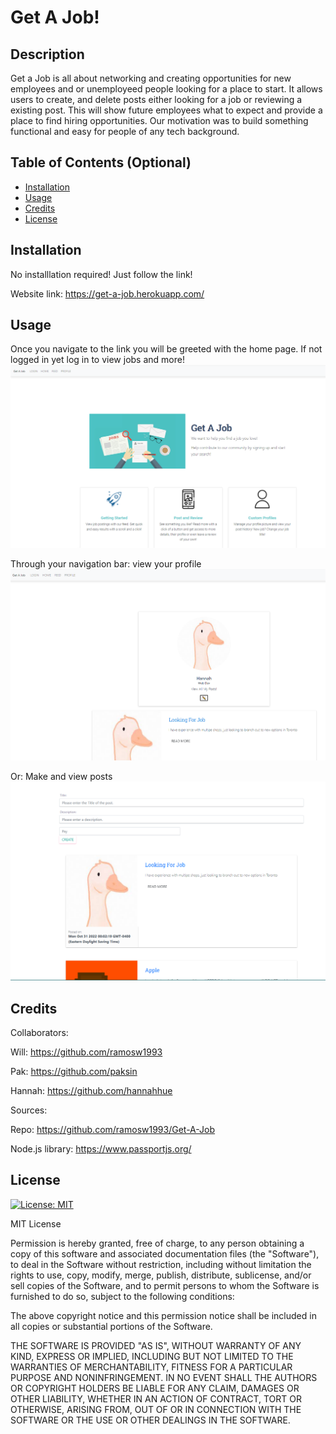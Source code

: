 # Get A Job!

## Description

Get a Job is all about networking and creating opportunities for new employees and or unemployeed people looking for a place to start. It allows users to create, and delete posts either looking for a job or reviewing a existing post. This will show future employees what to expect and provide a place to find hiring opportunities. Our motivation was to build something functional and easy for people of any tech background.

## Table of Contents (Optional)

- [Installation](#installation)
- [Usage](#usage)
- [Credits](#credits)
- [License](#license)

## Installation

No installlation required! Just follow the link!

Website link: https://get-a-job.herokuapp.com/

## Usage

Once you navigate to the link you will be greeted with the home page.
If not logged in yet log in to view jobs and more!
![alt text](/public/imgs/homepg.PNG)

Through your navigation bar:
view your profile
![alt text](/public/imgs/profilepg.PNG)

Or:
Make and view posts
![alt text](/public/imgs/feedpg.PNG)

## Credits

Collaborators:

Will: https://github.com/ramosw1993

Pak: https://github.com/paksin

Hannah: https://github.com/hannahhue

Sources:

Repo: https://github.com/ramosw1993/Get-A-Job

Node.js library: https://www.passportjs.org/

## License

[![License: MIT](https://img.shields.io/badge/License-MIT-yellow.svg)](https://opensource.org/licenses/MIT)

MIT License

Permission is hereby granted, free of charge, to any person obtaining a copy of this software and associated documentation files (the "Software"), to deal in the Software without restriction, including without limitation the rights to use, copy, modify, merge, publish, distribute, sublicense, and/or sell copies of the Software, and to permit persons to whom the Software is furnished to do so, subject to the following conditions:

The above copyright notice and this permission notice shall be included in all copies or substantial portions of the Software.

THE SOFTWARE IS PROVIDED "AS IS", WITHOUT WARRANTY OF ANY KIND, EXPRESS OR IMPLIED, INCLUDING BUT NOT LIMITED TO THE WARRANTIES OF MERCHANTABILITY, FITNESS FOR A PARTICULAR PURPOSE AND NONINFRINGEMENT. IN NO EVENT SHALL THE AUTHORS OR COPYRIGHT HOLDERS BE LIABLE FOR ANY CLAIM, DAMAGES OR OTHER LIABILITY, WHETHER IN AN ACTION OF CONTRACT, TORT OR OTHERWISE, ARISING FROM, OUT OF OR IN CONNECTION WITH THE SOFTWARE OR THE USE OR OTHER DEALINGS IN THE SOFTWARE.
